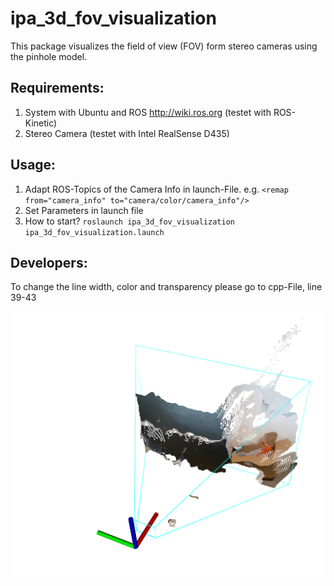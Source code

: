 # ipa_3d_fov_visualization
This package visualizes the field of view (FOV) form stereo cameras using the pinhole model.

## Requirements:
1. System with Ubuntu and ROS http://wiki.ros.org (testet with ROS-Kinetic)
1. Stereo Camera (testet with Intel RealSense D435)

## Usage:

1. Adapt ROS-Topics of the Camera Info in launch-File. e.g. `<remap from="camera_info" to="camera/color/camera_info"/>`
1. Set Parameters in launch file
1. How to start? `roslaunch ipa_3d_fov_visualization ipa_3d_fov_visualization.launch`


## Developers:

To change the line width, color and transparency please go to cpp-File, line 39-43 

![fov](img_fov.png)

